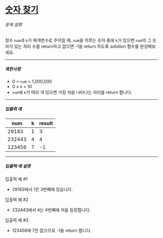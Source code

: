 # [숫자 찾기](https://school.programmers.co.kr/learn/courses/30/lessons/120904)


###### 문제 설명


정수 `num`과 `k`가 매개변수로 주어질 때, `num`을 이루는 숫자 중에 `k`가 있으면 `num`의 그 숫자가 있는 자리 수를 return하고 없으면 \-1을 return 하도록 solution 함수를 완성해보세요.




---


##### 제한사항


* 0 \< `num` \< 1,000,000
* 0 ≤ `k` \< 10
* `num`에 `k`가 여러 개 있으면 가장 처음 나타나는 자리를 return 합니다.




---


##### 입출력 예




| num | k | result |
| --- | --- | --- |
| 29183 | 1 | 3 |
| 232443 | 4 | 4 |
| 123456 | 7 | \-1 |




---


##### 입출력 예 설명


입출력 예 \#1


* 29183에서 1은 3번째에 있습니다.


입출력 예 \#2


* 232443에서 4는 4번째에 처음 등장합니다.


입출력 예 \#3


* 123456에 7은 없으므로 \-1을 return 합니다.



